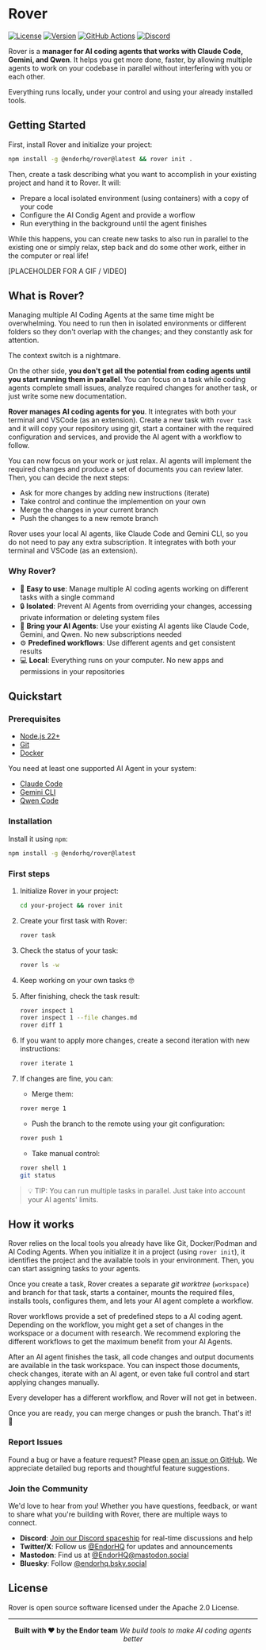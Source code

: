 # Rover

[![License](https://img.shields.io/badge/License-Apache%202.0-blue.svg)](https://opensource.org/licenses/Apache-2.0)
[![Version](https://img.shields.io/npm/v/@endorhq/rover.svg)](https://www.npmjs.com/package/@endorhq/rover)
[![GitHub Actions](https://img.shields.io/github/actions/workflow/status/endorhq/rover/ci.yml?branch=main)](https://github.com/endorhq/rover/actions)
[![Discord](https://img.shields.io/discord/1404714845995139192?color=7289da&label=Discord&logo=discord&logoColor=white)](https://discord.gg/EndorHQ)

Rover is a **manager for AI coding agents that works with Claude Code, Gemini, and Qwen**. It helps you get more done, faster, by allowing multiple agents to work on your codebase in parallel without interfering with you or each other. 

Everything runs locally, under your control and using your already installed tools.

## Getting Started

First, install Rover and initialize your project:

```sh
npm install -g @endorhq/rover@latest && rover init .
```

Then, create a task describing what you want to accomplish in your existing project and hand it to Rover. It will:

- Prepare a local isolated environment (using containers) with a copy of your code
- Configure the AI Condig Agent and provide a worflow
- Run everything in the background until the agent finishes

While this happens, you can create new tasks to also run in parallel to the existing one or simply relax, step back and do some other work, either in the computer or real life!

[PLACEHOLDER FOR A GIF / VIDEO]

## What is Rover?

Managing multiple AI Coding Agents at the same time might be overwhelming. You need to run then in isolated environments or different folders so they don't overlap with the changes; and they constantly ask for attention. 

The context switch is a nightmare.

On the other side, **you don't get all the potential from coding agents until you start running them in parallel**. You can focus on a task while coding agents complete small issues, analyze required changes for another task, or just write some new documentation.

**Rover manages AI coding agents for you**. It integrates with both your terminal and VSCode (as an extension). Create a new task with `rover task` and it will copy your repository using git, start a container with the required configuration and services, and provide the AI agent with a workflow to follow.

You can now focus on your work or just relax. AI agents will implement the required changes and produce a set of documents you can review later. Then, you can decide the next steps:

- Ask for more changes by adding new instructions (iterate)
- Take control and continue the implemention on your own
- Merge the changes in your current branch
- Push the changes to a new remote branch

Rover uses your local AI agents, like Claude Code and Gemini CLI, so you do not need to pay any extra subscription. It integrates with both your terminal and VSCode (as an extension).

### Why Rover?

* 🚀 **Easy to use**: Manage multiple AI coding agents working on different tasks with a single command
* 🔒 **Isolated**: Prevent AI Agents from overriding your changes, accessing private information or deleting system files
* 🤖 **Bring your AI Agents**: Use your existing AI agents like Claude Code, Gemini, and Qwen. No new subscriptions needed
* ⚙️ **Predefined workflows**: Use different agents and get consistent results
* 💻 **Local**: Everything runs on your computer. No new apps and permissions in your repositories

## Quickstart

### Prerequisites

* [Node.js 22+](https://nodejs.org/en/download)
* [Git](https://git-scm.com/downloads)
* [Docker](https://docs.docker.com/engine/install/)

You need at least one supported AI Agent in your system:

* [Claude Code](https://docs.anthropic.com/en/docs/claude-code/setup)
* [Gemini CLI](https://github.com/google-gemini/gemini-cli?tab=readme-ov-file#-installation)
* [Qwen Code](https://github.com/QwenLM/qwen-code?tab=readme-ov-file#installation)

### Installation

Install it using `npm`:

```sh
npm install -g @endorhq/rover@latest
```

### First steps

1. Initialize Rover in your project:

    ```sh
    cd your-project && rover init
    ```

2. Create your first task with Rover:

    ```sh
    rover task
    ```

3. Check the status of your task:

    ```sh
    rover ls -w
    ```

4. Keep working on your own tasks 🤓

5. After finishing, check the task result:

    ```sh
    rover inspect 1
    rover inspect 1 --file changes.md
    rover diff 1
    ```

6. If you want to apply more changes, create a second iteration with new instructions:

    ```sh
    rover iterate 1
    ```

7. If changes are fine, you can:

    - Merge them:

    ```sh
    rover merge 1
    ```

    - Push the branch to the remote using your git configuration:

    ```sh
    rover push 1
    ```

    - Take manual control:

    ```sh
    rover shell 1
    git status
    ```

> 💡 TIP: You can run multiple tasks in parallel. Just take into account your AI agents' limits.

## How it works

Rover relies on the local tools you already have like Git, Docker/Podman and AI Coding Agents. When you initialize it in a project (using `rover init`), it identifies the project and the available tools in your environment. Then, you can start assigning tasks to your agents. 

Once you create a task, Rover creates a separate _git worktree_ (`workspace`) and branch for that task, starts a container, mounts the required files, installs tools, configures them, and lets your AI agent complete a workflow.

Rover workflows provide a set of predefined steps to a AI coding agent. Depending on the workflow, you might get a set of changes in the workspace or a document with research. We recommend exploring the different workflows to get the maximum benefit from your AI Agents.

After an AI agent finishes the task, all code changes and output documents are available in the task workspace. You can inspect those documents, check changes, iterate with an AI agent, or even take full control and start applying changes manually. 

Every developer has a different workflow, and Rover will not get in between.

Once you are ready, you can merge changes or push the branch. That's it! 🚀 

### Report Issues

Found a bug or have a feature request? Please [open an issue on GitHub](https://github.com/endorhq/rover/issues). We appreciate detailed bug reports and thoughtful feature suggestions.

### Join the Community

We'd love to hear from you! Whether you have questions, feedback, or want to share what you're building with Rover, there are multiple ways to connect.

- **Discord**: [Join our Discord spaceship](https://discord.gg/VGzGVWxrXz) for real-time discussions and help
- **Twitter/X**: Follow us [@EndorHQ](https://twitter.com/EndorHQ) for updates and announcements
- **Mastodon**: Find us at [@EndorHQ@mastodon.social](https://mastodon.social/@EndorHQ)
- **Bluesky**: Follow [@endorhq.bsky.social](https://bsky.app/profile/endorhq.bsky.social)

## License

Rover is open source software licensed under the Apache 2.0 License.

---

<div align="center">

**Built with ❤️ by the Endor team**
_We build tools to make AI coding agents better_

</div>
